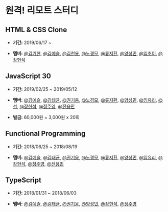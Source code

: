 # 원격! 리모트 스터디

## HTML & CSS Clone
- **기간:** 2019/06/17 ~

- **멤버:** <a href="https://github.com/">@김기현</a>, <a href="https://github.com/KimYeaSeul">@김예슬</a>, <a href="https://github.com/kimchunyong">@김천용</a>, <a href="https://github.com/brightparagon">@노경모</a>, <a href="https://github.com/JeewhanR">@류지환</a>, <a href="https://github.com/ysm0622">@양성민</a>, <a href="https://github.com/">@임초이</a>, <a href="https://github.com/devjang">@장현석</a>

## JavaScript 30
- **기간:** 2019/02/25 ~ 2019/05/12

- **멤버:** <a href="https://github.com/KimYeaSeul">@김예슬</a>, <a href="https://github.com/tuhbm">@김태균</a>, <a href="https://github.com/DoonDoony">@권기웅</a>, <a href="https://github.com/brightparagon">@노경모</a>, <a href="https://github.com/JeewhanR">@류지환</a>, <a href="https://github.com/ysm0622">@양성민</a>, <a href="https://github.com/yuyuyul">@임유리</a>, <a href="https://github.com/yusop795">@선</a>, <a href="https://github.com/devjang">@장현석</a>, <a href="https://github.com/jungjuyoung">@정주영</a>, <a href="https://github.com/Jeon-YongMin">@전용민</a>

- **벌금:** 60,000원 = 3,000원 x 20회  

## Functional Programming
- **기간:** 2018/06/25 ~ 2018/08/19

- **멤버:**  <a href="https://github.com/KimYeaSeul">@김예슬</a>, <a href="https://github.com/tuhbm">@김태균</a>, <a href="https://github.com/DoonDoony">@권기웅</a>, <a href="https://github.com/brightparagon">@노경모</a>, <a href="https://github.com/JeewhanR">@류지환</a>, <a href="https://github.com/ysm0622">@양성민</a>, <a href="https://github.com/yuyuyul">@임유리</a>, <a href="https://github.com/devjang">@장현석</a>, <a href="https://github.com/jungjuyoung">@정주영</a>, <a href="https://github.com/Jeon-YongMin">@전용민</a>


## TypeScript
- **기간:** 2018/01/31 ~ 2018/06/03

- **멤버:**  <a href="https://github.com/KimYeaSeul">@김예슬</a>, <a href="https://github.com/tuhbm">@김태균</a>, <a href="https://github.com/DoonDoony">@권기웅</a>, <a href="https://github.com/ysm0622">@양성민</a>, <a href="https://github.com/devjang">@장현석</a>, <a href="https://github.com/jungjuyoung">@정주영</a>
